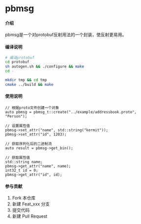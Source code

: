 # pbmsg

#### 介绍

pbmsg是一个对protobuf反射用法的一个封装，使反射更易用。


#### 编译说明

```bash
# 编译protobuf
cd protobuf
sh autogen.sh && ./configure && make
cd -

mkdir tmp && cd tmp
cmake ../build && make
```

#### 使用说明

```
// 根据proto文件创建一个对象
auto pbmsg = pbmsg_t::create("../example/addressbook.proto", "Person");

// 设置属性值
pbmsg->set_attr("name", std::string("kermit"));
pbmsg->set_attr("id", 1203);

// 获取序列化后的二进制流
auto result = pbmsg->get_bin();

// 获取属性值
std::string name;
pbmsg->get_attr("name", name);
int32_t id = 0;
pbmsg->get_attr("id", id);
```

#### 参与贡献

1.  Fork 本仓库
2.  新建 Feat_xxx 分支
3.  提交代码
4.  新建 Pull Request
